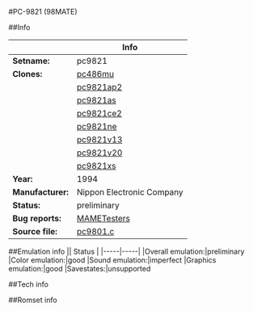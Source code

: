 #PC-9821 (98MATE)

##Info

||Info|
|-----|-----|
|**Setname:**|pc9821
|**Clones:**|[pc486mu](pc486mu.md)
||[pc9821ap2](pc9821ap2.md)
||[pc9821as](pc9821as.md)
||[pc9821ce2](pc9821ce2.md)
||[pc9821ne](pc9821ne.md)
||[pc9821v13](pc9821v13.md)
||[pc9821v20](pc9821v20.md)
||[pc9821xs](pc9821xs.md)
|**Year:**|1994
|**Manufacturer:**|Nippon Electronic Company
|**Status:**|preliminary
|**Bug reports:**|[MAMETesters](http://mametesters.org/view_all_set.php?type=1&temporary=y&search=pc9801.c)
|**Source file:**|[pc9801.c](https://github.com/mamedev/mame/blob/master/src/mess/drivers/pc9801.c)

##Emulation info
|| Status |
|-----|-----|
|Overall emulation:|preliminary
|Color emulation:|good
|Sound emulation:|imperfect
|Graphics emulation:|good
|Savestates:|unsupported

##Tech info

##Romset info

<!--- START OF EDITED COMMENT DO NOT TOUCH TEXT ABOVE-->
